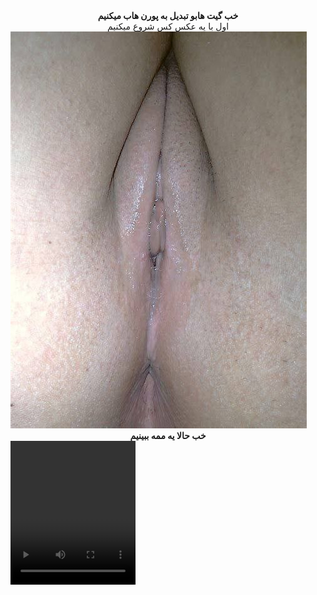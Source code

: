 <center>
<b>خب گیت هابو تبدیل به پورن هاب میکنیم</b>
</center>
 <center>
<b2>اول با یه عکس کس شروع میکنیم</b2>
</center>

<img src="https://github.com/wnnwybywbywe/hsoebeksosh/raw/main/IMG_20220503_021820_507.jpg">
<center>
<b>خب حالا یه ممه ببینیم</b>
</center>

<center2>
<video controls loop autoplay width="200" height="230">
 <source src="https://github.com/wnnwybywbywe/hsoebeksosh/raw/main/IMG_20220422_034438_870.mp4" type="video/mp4">
</video>
</center2>
